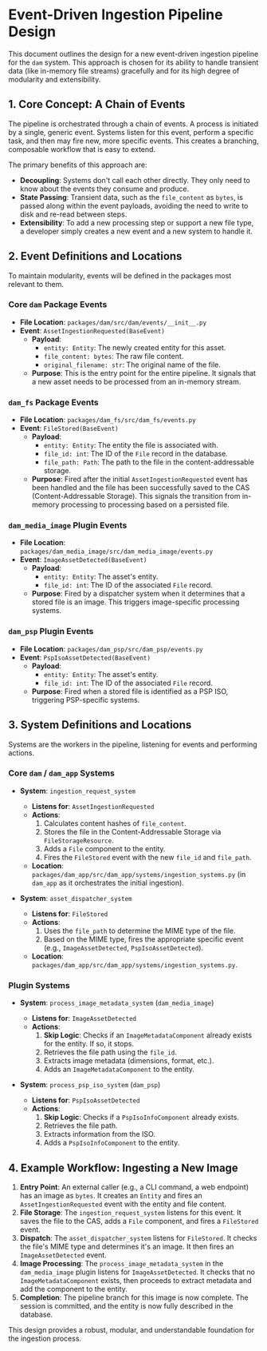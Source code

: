# Event-Driven Ingestion Pipeline Design

This document outlines the design for a new event-driven ingestion pipeline for the `dam` system. This approach is chosen for its ability to handle transient data (like in-memory file streams) gracefully and for its high degree of modularity and extensibility.

## 1. Core Concept: A Chain of Events

The pipeline is orchestrated through a chain of events. A process is initiated by a single, generic event. Systems listen for this event, perform a specific task, and then may fire new, more specific events. This creates a branching, composable workflow that is easy to extend.

The primary benefits of this approach are:
- **Decoupling**: Systems don't call each other directly. They only need to know about the events they consume and produce.
- **State Passing**: Transient data, such as the `file_content` as `bytes`, is passed along within the event payloads, avoiding the need to write to disk and re-read between steps.
- **Extensibility**: To add a new processing step or support a new file type, a developer simply creates a new event and a new system to handle it.

## 2. Event Definitions and Locations

To maintain modularity, events will be defined in the packages most relevant to them.

### Core `dam` Package Events
- **File Location**: `packages/dam/src/dam/events/__init__.py`
- **Event**: `AssetIngestionRequested(BaseEvent)`
  - **Payload**:
    - `entity: Entity`: The newly created entity for this asset.
    - `file_content: bytes`: The raw file content.
    - `original_filename: str`: The original name of the file.
  - **Purpose**: This is the entry point for the entire pipeline. It signals that a new asset needs to be processed from an in-memory stream.

### `dam_fs` Package Events
- **File Location**: `packages/dam_fs/src/dam_fs/events.py`
- **Event**: `FileStored(BaseEvent)`
  - **Payload**:
    - `entity: Entity`: The entity the file is associated with.
    - `file_id: int`: The ID of the `File` record in the database.
    - `file_path: Path`: The path to the file in the content-addressable storage.
  - **Purpose**: Fired after the initial `AssetIngestionRequested` event has been handled and the file has been successfully saved to the CAS (Content-Addressable Storage). This signals the transition from in-memory processing to processing based on a persisted file.

### `dam_media_image` Plugin Events
- **File Location**: `packages/dam_media_image/src/dam_media_image/events.py`
- **Event**: `ImageAssetDetected(BaseEvent)`
  - **Payload**:
    - `entity: Entity`: The asset's entity.
    - `file_id: int`: The ID of the associated `File` record.
  - **Purpose**: Fired by a dispatcher system when it determines that a stored file is an image. This triggers image-specific processing systems.

### `dam_psp` Plugin Events
- **File Location**: `packages/dam_psp/src/dam_psp/events.py`
- **Event**: `PspIsoAssetDetected(BaseEvent)`
  - **Payload**:
    - `entity: Entity`: The asset's entity.
    - `file_id: int`: The ID of the associated `File` record.
  - **Purpose**: Fired when a stored file is identified as a PSP ISO, triggering PSP-specific systems.

## 3. System Definitions and Locations

Systems are the workers in the pipeline, listening for events and performing actions.

### Core `dam` / `dam_app` Systems
- **System**: `ingestion_request_system`
  - **Listens for**: `AssetIngestionRequested`
  - **Actions**:
    1. Calculates content hashes of `file_content`.
    2. Stores the file in the Content-Addressable Storage via `FileStorageResource`.
    3. Adds a `File` component to the entity.
    4. Fires the `FileStored` event with the new `file_id` and `file_path`.
  - **Location**: `packages/dam_app/src/dam_app/systems/ingestion_systems.py` (in `dam_app` as it orchestrates the initial ingestion).

- **System**: `asset_dispatcher_system`
  - **Listens for**: `FileStored`
  - **Actions**:
    1. Uses the `file_path` to determine the MIME type of the file.
    2. Based on the MIME type, fires the appropriate specific event (e.g., `ImageAssetDetected`, `PspIsoAssetDetected`).
  - **Location**: `packages/dam_app/src/dam_app/systems/ingestion_systems.py`.

### Plugin Systems

- **System**: `process_image_metadata_system` (`dam_media_image`)
  - **Listens for**: `ImageAssetDetected`
  - **Actions**:
    1. **Skip Logic**: Checks if an `ImageMetadataComponent` already exists for the entity. If so, it stops.
    2. Retrieves the file path using the `file_id`.
    3. Extracts image metadata (dimensions, format, etc.).
    4. Adds an `ImageMetadataComponent` to the entity.

- **System**: `process_psp_iso_system` (`dam_psp`)
  - **Listens for**: `PspIsoAssetDetected`
  - **Actions**:
    1. **Skip Logic**: Checks if a `PspIsoInfoComponent` already exists.
    2. Retrieves the file path.
    3. Extracts information from the ISO.
    4. Adds a `PspIsoInfoComponent` to the entity.

## 4. Example Workflow: Ingesting a New Image

1. **Entry Point**: An external caller (e.g., a CLI command, a web endpoint) has an image as `bytes`. It creates an `Entity` and fires an `AssetIngestionRequested` event with the entity and file content.
2. **File Storage**: The `ingestion_request_system` listens for this event. It saves the file to the CAS, adds a `File` component, and fires a `FileStored` event.
3. **Dispatch**: The `asset_dispatcher_system` listens for `FileStored`. It checks the file's MIME type and determines it's an image. It then fires an `ImageAssetDetected` event.
4. **Image Processing**: The `process_image_metadata_system` in the `dam_media_image` plugin listens for `ImageAssetDetected`. It checks that no `ImageMetadataComponent` exists, then proceeds to extract metadata and add the component to the entity.
5. **Completion**: The pipeline branch for this image is now complete. The session is committed, and the entity is now fully described in the database.

This design provides a robust, modular, and understandable foundation for the ingestion process.
